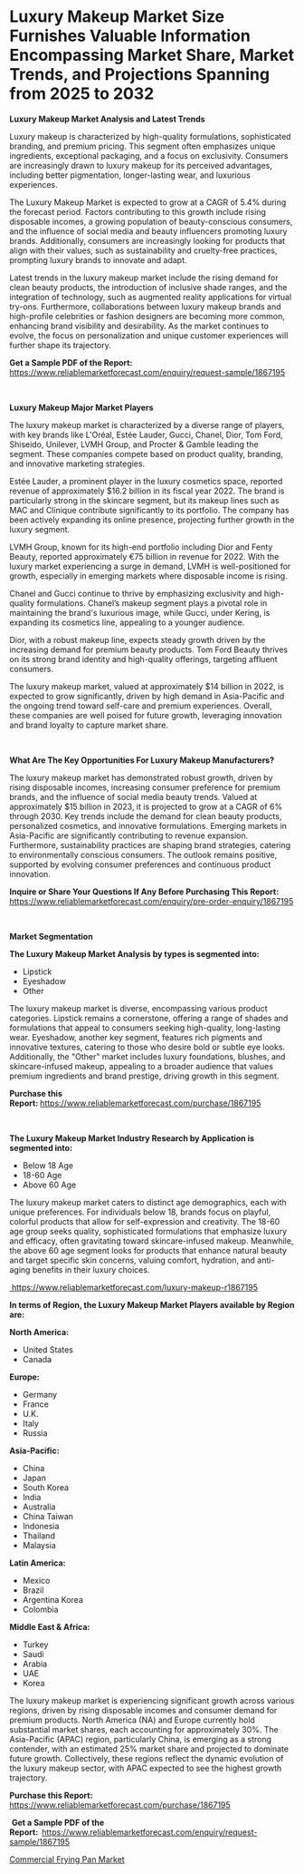 <p><h1>Luxury Makeup Market Size Furnishes Valuable Information Encompassing Market Share, Market Trends, and Projections Spanning from 2025 to 2032</h1></p><p><strong>Luxury Makeup Market Analysis and Latest Trends</strong></p>
<p><p>Luxury makeup is characterized by high-quality formulations, sophisticated branding, and premium pricing. This segment often emphasizes unique ingredients, exceptional packaging, and a focus on exclusivity. Consumers are increasingly drawn to luxury makeup for its perceived advantages, including better pigmentation, longer-lasting wear, and luxurious experiences.</p><p>The Luxury Makeup Market is expected to grow at a CAGR of 5.4% during the forecast period. Factors contributing to this growth include rising disposable incomes, a growing population of beauty-conscious consumers, and the influence of social media and beauty influencers promoting luxury brands. Additionally, consumers are increasingly looking for products that align with their values, such as sustainability and cruelty-free practices, prompting luxury brands to innovate and adapt.</p><p>Latest trends in the luxury makeup market include the rising demand for clean beauty products, the introduction of inclusive shade ranges, and the integration of technology, such as augmented reality applications for virtual try-ons. Furthermore, collaborations between luxury makeup brands and high-profile celebrities or fashion designers are becoming more common, enhancing brand visibility and desirability. As the market continues to evolve, the focus on personalization and unique customer experiences will further shape its trajectory.</p></p>
<p><strong>Get a Sample PDF of the Report:&nbsp;</strong> <a href="https://www.reliablemarketforecast.com/enquiry/request-sample/1867195?utm_campaign=2288&utm_medium=2&utm_source=Github&utm_content=ia&utm_term=05042025&utm_id=luxury-makeup">https://www.reliablemarketforecast.com/enquiry/request-sample/1867195</a></p>
<p>&nbsp;</p>
<p><strong>Luxury Makeup Major Market Players</strong></p>
<p><p>The luxury makeup market is characterized by a diverse range of players, with key brands like L'Oréal, Estée Lauder, Gucci, Chanel, Dior, Tom Ford, Shiseido, Unilever, LVMH Group, and Procter & Gamble leading the segment. These companies compete based on product quality, branding, and innovative marketing strategies.</p><p>Estée Lauder, a prominent player in the luxury cosmetics space, reported revenue of approximately $16.2 billion in its fiscal year 2022. The brand is particularly strong in the skincare segment, but its makeup lines such as MAC and Clinique contribute significantly to its portfolio. The company has been actively expanding its online presence, projecting further growth in the luxury segment.</p><p>LVMH Group, known for its high-end portfolio including Dior and Fenty Beauty, reported approximately €75 billion in revenue for 2022. With the luxury market experiencing a surge in demand, LVMH is well-positioned for growth, especially in emerging markets where disposable income is rising.</p><p>Chanel and Gucci continue to thrive by emphasizing exclusivity and high-quality formulations. Chanel’s makeup segment plays a pivotal role in maintaining the brand's luxurious image, while Gucci, under Kering, is expanding its cosmetics line, appealing to a younger audience.</p><p>Dior, with a robust makeup line, expects steady growth driven by the increasing demand for premium beauty products. Tom Ford Beauty thrives on its strong brand identity and high-quality offerings, targeting affluent consumers.</p><p>The luxury makeup market, valued at approximately $14 billion in 2022, is expected to grow significantly, driven by high demand in Asia-Pacific and the ongoing trend toward self-care and premium experiences. Overall, these companies are well poised for future growth, leveraging innovation and brand loyalty to capture market share.</p></p>
<p>&nbsp;</p>
<p><strong>What Are The Key Opportunities For Luxury Makeup Manufacturers?</strong></p>
<p><p>The luxury makeup market has demonstrated robust growth, driven by rising disposable incomes, increasing consumer preference for premium brands, and the influence of social media beauty trends. Valued at approximately $15 billion in 2023, it is projected to grow at a CAGR of 6% through 2030. Key trends include the demand for clean beauty products, personalized cosmetics, and innovative formulations. Emerging markets in Asia-Pacific are significantly contributing to revenue expansion. Furthermore, sustainability practices are shaping brand strategies, catering to environmentally conscious consumers. The outlook remains positive, supported by evolving consumer preferences and continuous product innovation.</p></p>
<p><strong>Inquire or Share Your Questions If Any Before Purchasing This Report:</strong> <a href="https://www.reliablemarketforecast.com/enquiry/pre-order-enquiry/1867195?utm_campaign=2288&utm_medium=2&utm_source=Github&utm_content=ia&utm_term=05042025&utm_id=luxury-makeup">https://www.reliablemarketforecast.com/enquiry/pre-order-enquiry/1867195</a></p>
<p>&nbsp;</p>
<p><strong>Market Segmentation</strong></p>
<p><strong>The Luxury Makeup Market Analysis by types is segmented into:</strong></p>
<p><ul><li>Lipstick</li><li>Eyeshadow</li><li>Other</li></ul></p>
<p><p>The luxury makeup market is diverse, encompassing various product categories. Lipstick remains a cornerstone, offering a range of shades and formulations that appeal to consumers seeking high-quality, long-lasting wear. Eyeshadow, another key segment, features rich pigments and innovative textures, catering to those who desire bold or subtle eye looks. Additionally, the "Other" market includes luxury foundations, blushes, and skincare-infused makeup, appealing to a broader audience that values premium ingredients and brand prestige, driving growth in this segment.</p></p>
<p><strong>Purchase this Report:&nbsp;</strong><a href="https://www.reliablemarketforecast.com/purchase/1867195?utm_campaign=2288&utm_medium=2&utm_source=Github&utm_content=ia&utm_term=05042025&utm_id=luxury-makeup">https://www.reliablemarketforecast.com/purchase/1867195</a></p>
<p>&nbsp;</p>
<p><strong>The Luxury Makeup Market Industry Research by Application is segmented into:</strong></p>
<p><ul><li>Below 18 Age</li><li>18-60 Age</li><li>Above 60 Age</li></ul></p>
<p><p>The luxury makeup market caters to distinct age demographics, each with unique preferences. For individuals below 18, brands focus on playful, colorful products that allow for self-expression and creativity. The 18-60 age group seeks quality, sophisticated formulations that emphasize luxury and efficacy, often gravitating toward skincare-infused makeup. Meanwhile, the above 60 age segment looks for products that enhance natural beauty and target specific skin concerns, valuing comfort, hydration, and anti-aging benefits in their luxury choices.</p></p>
<p><a href="https://www.reliablemarketforecast.com/luxury-makeup-r1867195?utm_campaign=2288&utm_medium=2&utm_source=Github&utm_content=ia&utm_term=05042025&utm_id=luxury-makeup">&nbsp;https://www.reliablemarketforecast.com/luxury-makeup-r1867195</a></p>
<p><strong>In terms of Region, the Luxury Makeup Market Players available by Region are:</strong></p>
<p>
    <p> <strong> North America: </strong>
        <ul>
            <li>United States</li>
            <li>Canada</li>
        </ul>
        </p> 
    <p> <strong> Europe: </strong>
        <ul>
            <li>Germany</li>
            <li>France</li>
            <li>U.K.</li>
            <li>Italy</li>
            <li>Russia</li>
        </ul>
        </p> 
    <p> <strong> Asia-Pacific: </strong>
        <ul>
            <li>China</li>
            <li>Japan</li>
            <li>South Korea</li>
            <li>India</li>
            <li>Australia</li>
            <li>China Taiwan</li>
            <li>Indonesia</li>
            <li>Thailand</li>
            <li>Malaysia</li>
        </ul>
        </p> 
    <p> <strong> Latin America: </strong>
        <ul>
            <li>Mexico</li>
            <li>Brazil</li>
            <li>Argentina Korea</li>
            <li>Colombia</li>
        </ul>
        </p> 
    <p> <strong> Middle East & Africa: </strong>
        <ul>
            <li>Turkey</li>
            <li>Saudi</li>
            <li>Arabia</li>
            <li>UAE</li>
            <li>Korea</li>
        </ul>
    </p>
    </p>
<p><p>The luxury makeup market is experiencing significant growth across various regions, driven by rising disposable incomes and consumer demand for premium products. North America (NA) and Europe currently hold substantial market shares, each accounting for approximately 30%. The Asia-Pacific (APAC) region, particularly China, is emerging as a strong contender, with an estimated 25% market share and projected to dominate future growth. Collectively, these regions reflect the dynamic evolution of the luxury makeup sector, with APAC expected to see the highest growth trajectory.</p></p>
<p><strong>Purchase this Report: </strong><a href="https://www.reliablemarketforecast.com/purchase/1867195?utm_campaign=2288&utm_medium=2&utm_source=Github&utm_content=ia&utm_term=05042025&utm_id=luxury-makeup">https://www.reliablemarketforecast.com/purchase/1867195</a></p>
<p>&nbsp;<strong>Get a Sample PDF of the Report:&nbsp;&nbsp;</strong><a href="https://www.reliablemarketforecast.com/enquiry/request-sample/1867195?utm_campaign=2288&utm_medium=2&utm_source=Github&utm_content=ia&utm_term=05042025&utm_id=luxury-makeup">https://www.reliablemarketforecast.com/enquiry/request-sample/1867195</a></p>
<p><strong></strong></p>
<p><p><a href="https://github.com/suleimannichelle7/Market-Research-Report-List-1/blob/main/commercial-frying-pan-market.md?utm_campaign=2288&utm_medium=2&utm_source=Github&utm_content=ia&utm_term=05042025&utm_id=luxury-makeup">Commercial Frying Pan Market</a></p></p>